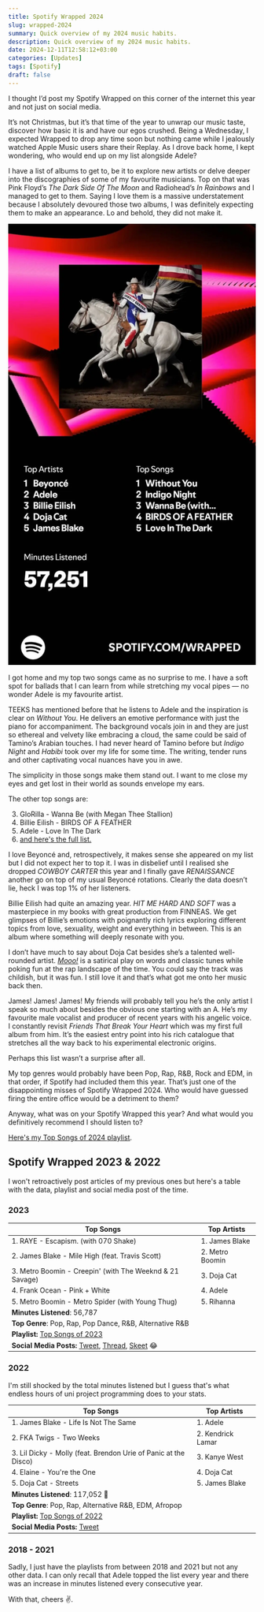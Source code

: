 ```yaml
---
title: Spotify Wrapped 2024
slug: wrapped-2024
summary: Quick overview of my 2024 music habits.
description: Quick overview of my 2024 music habits.
date: 2024-12-11T12:58:12+03:00
categories: [Updates]
tags: [Spotify]
draft: false
---
```


I thought I’d post my Spotify Wrapped on this corner of the internet this year and not just on social media.

It’s not Christmas, but it’s that time of the year to unwrap our music taste, discover how basic it is and have our egos crushed.
Being a Wednesday, I expected Wrapped to drop any time soon but nothing came while I jealously watched Apple Music users share their Replay.
As I drove back home, I kept wondering, who would end up on my list alongside Adele? 

I have a list of albums to get to, be it to explore new artists or delve deeper into the discographies of some of my favourite musicians. 
Top on that was Pink Floyd’s _The Dark Side Of The Moon_ and Radiohead’s _In Rainbows_ and I managed to get to them.
Saying I love them is a massive understatement because I absolutely devoured those two albums, I was definitely expecting them to make an appearance. 
Lo and behold, they did not make it.

![My Spotify Wrapped 2024 summary with my top artists in this order: Beyonce, Adele, Billie Eilish, Doja Cat and James Blake. My top songs are Without You by TEEKS, Indigo Night by Tamino, Wanna Be by GloRilla with Megan Thee Stallion, BIRDS OF A FEATHER by Billie Eilish and Love In The Dark by Adele.](img/wrapped-2024-summary.webp "My Spotify Wrapped 2024 Summary")

I got home and my top two songs came as no surprise to me. 
I have a soft spot for ballads that I can learn from while stretching my vocal pipes — no wonder Adele is my favourite artist.

TEEKS has mentioned before that he listens to Adele and the inspiration is clear on _Without You_.
He delivers an emotive performance with just the piano for accompaniment.
The background vocals join in and they are just so ethereal and velvety like embracing a cloud, the same could be said of Tamino’s Arabian touches.
I had never heard of Tamino before but _Indigo Night_ and _Habibi_ took over my life for some time. 
The writing, tender runs and other captivating vocal nuances have you in awe.

The simplicity in those songs make them stand out. 
I want to me close my eyes and get lost in their world as sounds envelope my ears. 

The other top songs are: 

3. GloRilla - Wanna Be (with Megan Thee Stallion)
4. Billie Eilish - BIRDS OF A FEATHER
5. Adele - Love In The Dark
6. [and here's the full list.](https://open.spotify.com/playlist/37i9dQZF1FoK546cZ4ZKkr)

I love Beyoncé and, retrospectively, it makes sense she appeared on my list but I did not expect her to top it.
I was in disbelief until I realised she dropped _COWBOY CARTER_ this year and I finally gave _RENAISSANCE_ another go on top of my usual Beyoncé rotations.
Clearly the data doesn’t lie, heck I was top 1% of her listeners.

Billie Eilish had quite an amazing year. 
_HIT ME HARD AND SOFT_ was a masterpiece in my books with great production from FINNEAS. 
We get glimpses of Billie’s emotions with poignantly rich lyrics exploring different topics from love, sexuality, weight and everything in between.
This is an album where something will deeply resonate with you. 

I don’t have much to say about Doja Cat besides she’s a talented well-rounded artist. 
[_Mooo!_](https://youtu.be/mXnJqYwebF8) is a satirical play on words and classic tunes while poking fun at the rap landscape of the time.
You could say the track was childish, but it was fun.
I still love it and that’s what got me onto her music back then. 

James! James! James!
My friends will probably tell you he’s the only artist I speak so much about besides the obvious one starting with an A.
He’s my favourite male vocalist and producer of recent years with his angelic voice. 
I constantly revisit _Friends That Break Your Heart_ which was my first full album from him. 
It’s the easiest entry point into his rich catalogue that stretches all the way back to his experimental electronic origins. 

Perhaps this list wasn’t a surprise after all. 

My top genres would probably have been Pop, Rap, R&B, Rock and EDM, in that order, if Spotify had included them this year. 
That’s just one of the disappointing misses of Spotify Wrapped 2024.
Who would have guessed firing the entire office would be a detriment to them?

Anyway, what was on your Spotify Wrapped this year? And what would you definitively recommend I should listen to?

[Here's my Top Songs of 2024 playlist](https://open.spotify.com/playlist/37i9dQZF1FoK546cZ4ZKkr).

## Spotify Wrapped 2023 & 2022

I won't retroactively post articles of my previous ones but here's a table with the data, playlist and social media post of the time. 

### 2023

| Top Songs                                                           | Top Artists             | 
|---------------------------------------------------------------------|-------------------------|
| 1. RAYE - Escapism. (with 070 Shake)                                | 1. James Blake          | 
| 2. James Blake - Mile High (feat. Travis Scott)                     | 2. Metro Boomin         | 
| 3. Metro Boomin - Creepin' (with The Weeknd & 21 Savage)            | 3. Doja Cat             | 
| 4. Frank Ocean - Pink + White                                       | 4. Adele                | 
| 5. Metro Boomin - Metro Spider (with Young Thug)                    | 5. Rihanna              | 
| **Minutes Listened**: 56,787                                        |                         | 
| **Top Genre**: Pop, Rap, Pop Dance, R&B, Alternative R&B            |                         | 
| **Playlist:** [Top Songs of 2023](https://open.spotify.com/playlist/37i9dQZF1FabUsjBl7QvHA)   |
| **Social Media Posts:** [Tweet](https://x.com/insidemordecai/status/1729900380262178852), [Thread](https://www.threads.net/@insidemordecai/post/C0PKAqWiHe5), [Skeet](https://bsky.app/profile/insidemordecai.com/post/3kfdoo4cemf2j) 😂 |

### 2022

I'm still shocked by the total minutes listened but I guess that's what endless hours of uni project programming does to your stats.

| Top Songs                                                           | Top Artists             | 
|---------------------------------------------------------------------|-------------------------|
| 1. James Blake - Life Is Not The Same                               | 1. Adele                | 
| 2. FKA Twigs - Two Weeks                                            | 2. Kendrick Lamar       | 
| 3. Lil Dicky - Molly (feat. Brendon Urie of Panic at the Disco)     | 3. Kanye West           | 
| 4. Elaine - You're the One                                          | 4. Doja Cat             | 
| 5. Doja Cat - Streets                                               | 5. James Blake          | 
| **Minutes Listened**: 117,052 🤯                                    |                         | 
| **Top Genre**: Pop, Rap, Alternative R&B, EDM, Afropop              |                         | 
| **Playlist:** [Top Songs of 2022](https://open.spotify.com/playlist/37i9dQZF1F0sijgNaJdgit)   |
| **Social Media Posts:** [Tweet](https://x.com/insidemordecai/status/1597981761652547584)      |

### 2018 - 2021

Sadly, I just have the playlists from between 2018 and 2021 but not any other data. 
I can only recall that Adele topped the list every year and there was an increase in minutes listened every consecutive year. 

With that, cheers ✌️.
